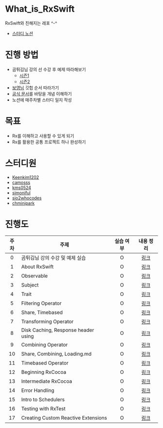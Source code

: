 # What_is_RxSwift
RxSwift와 친해지는 레포 ^-^
- [스터디 노션](https://ossified-gas-bd2.notion.site/Rx-_-Study-39a585f4ec4b4273ae4a468935e2e4b4)

# 진행 방법
- 곰튀김님 강의 선 수강 후 예제 따라해보기
  - [시즌1](https://www.youtube.com/watch?v=fCNr9bNPdAA&list=PL03rJBlpwTaBBtiJ0BtgASCsS4ye-4gC7)
  - [시즌2](https://www.youtube.com/watch?v=iHKBNYMWd5I&list=PL03rJBlpwTaBrhux_C8RmtWDI_kZSLvdQ)
- [보영님](https://github.com/fimuxd/RxSwift) 깃헙 순서 따라가기
- [공식 문서](https://reactivex.io/documentation/ko/observable.html)를 바탕을 개념 이해하기
- 노션에 매주차별 스터디 일지 작성

# 목표
- Rx를 이해하고 사용할 수 있게 되기
- Rx를 활용한 공통 프로젝트 하나 완성하기

# 스터디원
- [Keenkim1202](https://github.com//keenkim1202)
- [camosss](https://github.com//camosss)
- [kms0524](https://github.com/kms0524)
- [simoniful](https://github.com/simoniful)
- [sio2whocodes](https://github.com/sio2whocodes)
- [chminipark](https://github.com/orgs/chminipark)

# 진행도
|주차|주제|실습 여부|내용 정리|
|:---:|---|:---:|:---:|
|0|곰튀김님 강의 수강 및 예제 실습|O|[링크](https://github.com/simoniful/iOS_What_is_RxSwift/blob/main/Personal/SIMON/0.%20%EA%B3%B0%20%ED%8A%80%EA%B9%80%20%EA%B0%95%EC%9D%98%20%EC%A0%95%EB%A6%AC.md)|
|1|About RxSwift|O|[링크](https://github.com/simoniful/iOS_What_is_RxSwift/blob/main/Personal/SIMON/1.%20Hello%20RxSwift.md)|
|2|Observable|O|[링크](https://github.com/simoniful/iOS_What_is_RxSwift/blob/main/Personal/SIMON/2.%20Observables.md)|
|3|Subject|O|[링크](https://github.com/simoniful/iOS_What_is_RxSwift/blob/main/Personal/SIMON/3.%20Subject.md)|
|4|Trait|O|[링크](https://github.com/simoniful/iOS_What_is_RxSwift/blob/main/Personal/SIMON/4.%20Trait.md)|
|5|Filtering Operator|O|[링크](https://github.com/simoniful/iOS_What_is_RxSwift/blob/main/Personal/SIMON/5.%20Filtering%20Operator.md)|
|6|Share, Timebased|O|[링크](https://github.com/simoniful/iOS_What_is_RxSwift/blob/main/Personal/SIMON/6.%20Share%2C%20Timebased.md)|
|7|Transforming Operator|O|[링크](https://github.com/simoniful/iOS_What_is_RxSwift/blob/main/Personal/SIMON/7.%20Transforming%20Operator.md)|
|8|Disk Caching, Response header using|O|[링크](https://github.com/simoniful/iOS_What_is_RxSwift/blob/main/Personal/SIMON/8.%20DIsk%20Caching%2C%20Response%20header%20using.md)|
|9|Combining Operator|O|[링크](https://github.com/simoniful/iOS_What_is_RxSwift/blob/main/Personal/SIMON/9.%20Combining%20Operator.md)|
|10|Share, Combining, Loading.md|O|[링크](https://github.com/simoniful/iOS_What_is_RxSwift/blob/main/Personal/SIMON/10.%20Share%2C%20Combining%2C%20Loading.md)|
|11|Timebased Operator|O|[링크](https://github.com/simoniful/iOS_What_is_RxSwift/blob/main/Personal/SIMON/11.%20Timebased%20Operator.md)|
|12|Beginning RxCocoa|O|[링크](https://github.com/simoniful/iOS_What_is_RxSwift/blob/main/Personal/SIMON/12.%20Beginning%20RxCocoa.md)|
|13|Intermediate RxCocoa|O|[링크](https://github.com/simoniful/iOS_What_is_RxSwift/blob/main/Personal/SIMON/13.%20Intermediate%20RxCocoa.md)|
|14|Error Handling|O|[링크](https://github.com/simoniful/iOS_What_is_RxSwift/blob/main/Personal/SIMON/14.%20Error%20Handling.md)|
|15|Intro to Schedulers|O|[링크](https://github.com/simoniful/iOS_What_is_RxSwift/blob/main/Personal/SIMON/15.%20Intro%20to%20Schedulers.md)|
|16|Testing with RxTest|O|[링크](https://github.com/simoniful/iOS_What_is_RxSwift/blob/main/Personal/SIMON/16.%20Testing%20with%20RxTest.md)|
|17|Creating Custom Reactive Extensions|O|[링크](https://github.com/simoniful/iOS_What_is_RxSwift/blob/main/Personal/SIMON/Creating%20Custom%20Reactive%20Extensions.md)|
